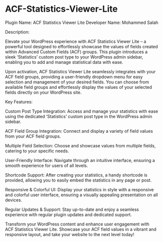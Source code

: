 # ACF-Statistics-Viewer-Lite
Plugin Name: ACF Statistics Viewer Lite Developer Name: Mohammed Salah

Description:

Elevate your WordPress experience with ACF Statistics Viewer Lite – a powerful tool designed to effortlessly showcase the values of fields created within Advanced Custom Fields (ACF) groups. This plugin introduces a sleek ‘Statistics’ custom post type to your WordPress admin sidebar, enabling you to add and manage statistical data with ease.

Upon activation, ACF Statistics Viewer Lite seamlessly integrates with your ACF field groups, providing a user-friendly dropdown menu for easy selection and management of your desired fields. You can choose from available field groups and effortlessly display the values of your selected fields directly on your WordPress site.

Key Features:

Custom Post Type Integration: Access and manage your statistics with ease using the dedicated ‘Statistics’ custom post type in the WordPress admin sidebar.

ACF Field Group Integration: Connect and display a variety of field values from your ACF field groups.

Multiple Field Selection: Choose and showcase values from multiple fields, catering to your specific needs.

User-Friendly Interface: Navigate through an intuitive interface, ensuring a smooth experience for users of all levels.

Shortcode Support: After creating your statistics, a handy shortcode is provided, allowing you to easily embed the statistics in any page or post.

Responsive & Colorful UI: Display your statistics in style with a responsive and colorful user interface, ensuring a visually appealing presentation on all devices.

Regular Updates & Support: Stay up-to-date and enjoy a seamless experience with regular plugin updates and dedicated support.

Transform your WordPress content and enhance user engagement with ACF Statistics Viewer Lite. Showcase your ACF field values in a vibrant and responsive layout, and take your website to the next level today!
